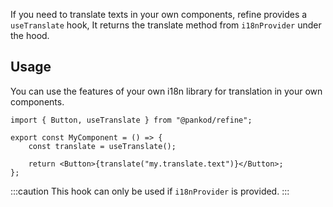 If you need to translate texts in your own components, refine provides a `useTranslate` hook, It returns the translate method from `i18nProvider` under the hood.

## Usage

You can use the features of your own i18n library for translation in your own components.

```tsx
import { Button, useTranslate } from "@pankod/refine";

export const MyComponent = () => {
    const translate = useTranslate();

    return <Button>{translate("my.translate.text")}</Button>;
};
```

:::caution
This hook can only be used if `i18nProvider` is provided.
:::
